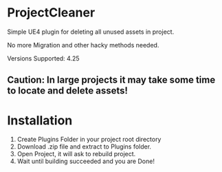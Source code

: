 # ProjectCleaner
Simple UE4 plugin for deleting all unused assets in project.

No more Migration and other hacky methods needed.

Versions Supported: 4.25

## Caution: In large projects it may take some time to locate and delete assets!

# Installation
1) Create Plugins Folder in your project root directory
2) Download .zip file and extract to Plugins folder.
3) Open Project, it will ask to rebuild project.
4) Wait until building succeeded and you are Done!
